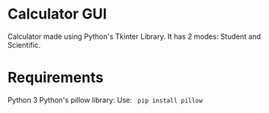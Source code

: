 # Calculator GUI
Calculator made using Python's Tkinter Library. It has 2 modes: Student and Scientific.   


# Requirements
Python 3
Python's pillow library:
Use:
``` pip install pillow```



